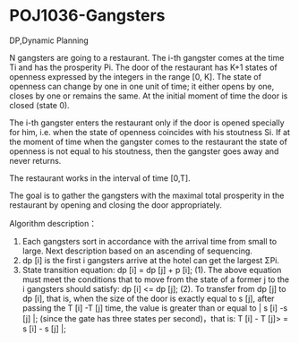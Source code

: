 # POJ1036-Gangsters
DP,Dynamic Planning

N gangsters are going to a restaurant. The i-th gangster comes at the time Ti and has the prosperity Pi. The door of the restaurant has K+1 states of openness expressed by the integers in the range [0, K]. The state of openness can change by one in one unit of time; it either opens by one, closes by one or remains the same. At the initial moment of time the door is closed (state 0). 

The i-th gangster enters the restaurant only if the door is opened specially for him, i.e. when the state of openness coincides with his stoutness Si. If at the moment of time when the gangster comes to the restaurant the state of openness is not equal to his stoutness, then the gangster goes away and never returns.

The restaurant works in the interval of time [0,T].

The goal is to gather the gangsters with the maximal total prosperity in the restaurant by opening and closing the door appropriately.

Algorithm description：
1. Each gangsters sort in accordance with the arrival time from small to large. Next description based on an ascending of sequencing.
2. dp [i] is the first i gangsters arrive at the hotel can get the largest ΣPi.
3. State transition equation: dp [i] = dp [j] + p [i];
(1). The above equation must meet the conditions that to move from the state of a former j to the i gangsters should satisfy: dp [i] <= dp [j];
(2). To transfer from dp [j] to dp [i], that is, when the size of the door is exactly equal to s [j], after passing the T [i] -T [j] time, the value is greater than or equal to | s [i] -s [j] |; (since the gate has three states per second)，that is: T [i] - T [j]> = s [i] - s [j] |;
